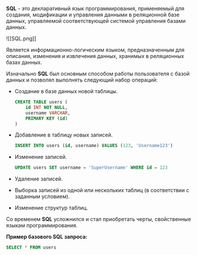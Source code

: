 **SQL** - это декларативный язык программирования, применяемый для создания, модификации и управления данными в реляционной базе данных, управляемой соответствующей системой управления базами данных.

![[SQL.png]]

Является информационно-логическим языком, предназначенным для описания, изменения и извлечения данных, хранимых в реляционных базах данных.

Изначально **SQL** был основным способом работы пользователя с базой данных и позволял выполнять следующий набор операций:

- Создание в базе данных новой таблицы.

	```SQL
	CREATE TABLE users (
		id INT NOT NULL,
		username VARCHAR,
		PRIMARY KEY (id)
	)
	```

- Добавление в таблицу новых записей. 

	```SQL
	INSERT INTO users (id, username) VALUES (123, 'Username123')
	```

- Изменение записей.

	```SQL
	UPDATE users SET username = 'SuperUsername' WHERE id = 123
	```

- Удаление записей.

- Выборка записей из одной или нескольких таблиц (в соответствии с заданным условием).

- Изменение структур таблиц.

Со временем **SQL** усложнился и стал приобретать черты, свойственные языкам программирования.

**Пример базового SQL запроса:**

```SQL
SELECT * FROM users
```